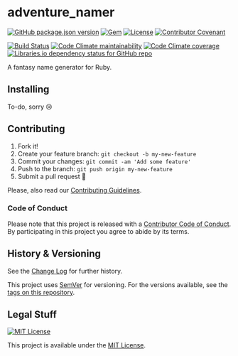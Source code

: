 # adventure_namer

[![GitHub package.json version](https://img.shields.io/github/package-json/v/Nereare/adventure_namer)](https://github.com/Nereare/adventure_namer)
[![Gem](https://img.shields.io/gem/v/adventure_namer)](https://rubygems.org/gems/adventure_namer)
[![License](https://img.shields.io/github/license/Nereare/adventure_namer.svg)](https://github.com/Nereare/adventure_namer)
[![Contributor Covenant](https://img.shields.io/badge/Contributor%20Covenant-v1.4%20adopted-ff69b4.svg)](CODE-OF-CONDUCT.md)

[![Build Status](https://travis-ci.org/Nereare/adventure_namer.svg?branch=master)](https://travis-ci.org/Nereare/adventure_namer)
[![Code Climate maintainability](https://img.shields.io/codeclimate/maintainability/Nereare/adventure_namer)](https://codeclimate.com/github/Nereare/adventure_namer)
[![Code Climate coverage](https://img.shields.io/codeclimate/coverage/Nereare/adventure_namer)](https://codeclimate.com/github/Nereare/adventure_namer)
[![Libraries.io dependency status for GitHub repo](https://img.shields.io/librariesio/github/Nereare/adventure_namer)](https://libraries.io/github/Nereare/adventure_namer)

A fantasy name generator for Ruby.

## Installing

<!--
TODO Set installation instructions
BODY If there is some installation method, define it on the [README file](README.md).
-->
To-do, sorry :cry:

## Contributing

1. Fork it!
2. Create your feature branch: `git checkout -b my-new-feature`
3. Commit your changes: `git commit -am 'Add some feature'`
4. Push to the branch: `git push origin my-new-feature`
5. Submit a pull request :tada:

Please, also read our [Contributing Guidelines](CONTRIBUTING.md).

### Code of Conduct

Please note that this project is released with a [Contributor Code of Conduct](CODE-OF-CONDUCT.md). By participating in this project you agree to abide by its terms.

## History & Versioning

See the [Change Log](CHANGELOG.md) for further history.

This project uses [SemVer](http://semver.org/) for versioning. For the versions available, see the [tags on this repository](https://github.com/Nereare/adventure_namer/tags).

## Legal Stuff

[![MIT License](https://i.imgur.com/Ze3dFob.png)](LICENSE.md)

This project is available under the [MIT License](https://opensource.org/licenses/MIT).
